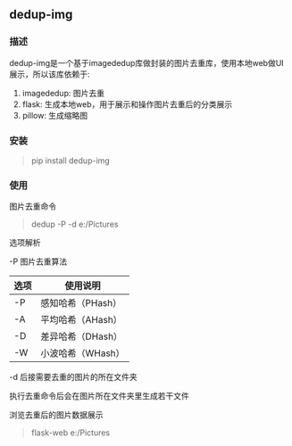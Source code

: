 ## dedup-img

### 描述
 dedup-img是一个基于imagededup库做封装的图片去重库，使用本地web做UI展示，所以该库依赖于:
 1. imagededup: 图片去重
 2. flask: 生成本地web，用于展示和操作图片去重后的分类展示
 3. pillow: 生成缩略图

### 安装
> pip install dedup-img

### 使用

图片去重命令
> dedup -P -d e:/Pictures

选项解析

-P 图片去重算法

| 选项 | 使用说明 |
| --- | --- |
| -P | 感知哈希（PHash） |
| -A | 平均哈希（AHash） |
| -D | 差异哈希（DHash） |
| -W | 小波哈希（WHash） |

-d 后接需要去重的图片的所在文件夹

执行去重命令后会在图片所在文件夹里生成若干文件

浏览去重后的图片数据展示
> flask-web e:/Pictures

